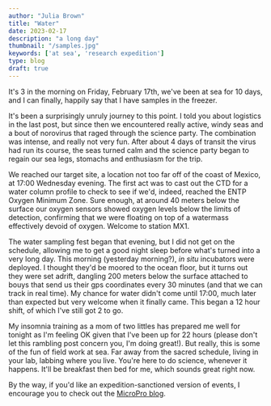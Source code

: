 ```yaml
---
author: "Julia Brown"
title: "Water"
date: 2023-02-17
description: "a long day"
thumbnail: "/samples.jpg"
keywords: ['at sea', 'research expedition']
type: blog
draft: true
---
```


It's 3 in the morning on Friday, February 17th, we've been at sea for 10 days, and I can finally, happily say that I have samples in the freezer.

It's been a surprisingly unruly journey to this point. I told you about logistics in the last post, but since then we encountered really active, windy seas and a bout of norovirus that raged through the science party. The combination was intense, and really not very fun. After about 4 days of transit the virus had run its course, the seas turned calm and the science party began to regain our sea legs, stomachs and enthusiasm for the trip.

We reached our target site, a location not too far off of the coast of Mexico, at 17:00 Wednesday evening. The first act was to cast out the CTD for a water column profile to check to see if we'd, indeed, reached the ENTP Oxygen Minimum Zone. Sure enough, at around 40 meters below the surface our oxygen sensors showed oxygen levels below the limits of detection, confirming that we were floating on top of a watermass effectively devoid of oxygen. Welcome to station MX1.

The water sampling fest began that evening, but I did not get on the schedule, allowing me to get a good night sleep before what's turned into a very long day. This morning (yesterday morning?), *in situ* incubators were deployed. I thought they'd be moored to the ocean floor, but it turns out they were set adrift, dangling 200 meters below the surface attached to bouys that send us their gps coordinates every 30 minutes (and that we can track in real time). My chance for water didn't come until 17:00, much later than expected but very welcome when it finally came. This began a 12 hour shift, of which I've still got 2 to go.

My insomnia training as a mom of two littles has prepared me well for tonight as I'm feeling OK given that I've been up for 22 hours (please don't let this rambling post concern you, I'm doing great!). But really, this is some of the fun of field work at sea. Far away from the sacred schedule, living in your lab, labbing where you live. You're here to do science, whenever it happens. It'll be breakfast then bed for me, which sounds great right now.  

By the way, if you'd like an expedition-sanctioned version of events, I encourage you to check out the [MicroPro blog](https://micropro2023.wordpress.com/).
